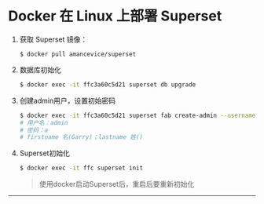 # Docker 在 Linux 上部署 Superset

1. 获取 Superset 镜像：

	```shell
	$ docker pull amancevice/superset
	```

2. 数据库初始化

	```bash
	$ docker exec -it ffc3a60c5d21 superset db upgrade
	```

3. 创建admin用户，设置初始密码

	```bash
	$ docker exec -it ffc3a60c5d21 superset fab create-admin --username admin --firstname Garry --lastname Yang --email admin@superset.com --password admin
	# 用户名：admin
	# 密码：a
	# firstname 名(Garry)；lastname 姓()
	```

4. Superset初始化

	```bash
	$ docker exec -it ffc superset init
	```

	> 使用docker启动Superset后，重启后要重新初始化

---



